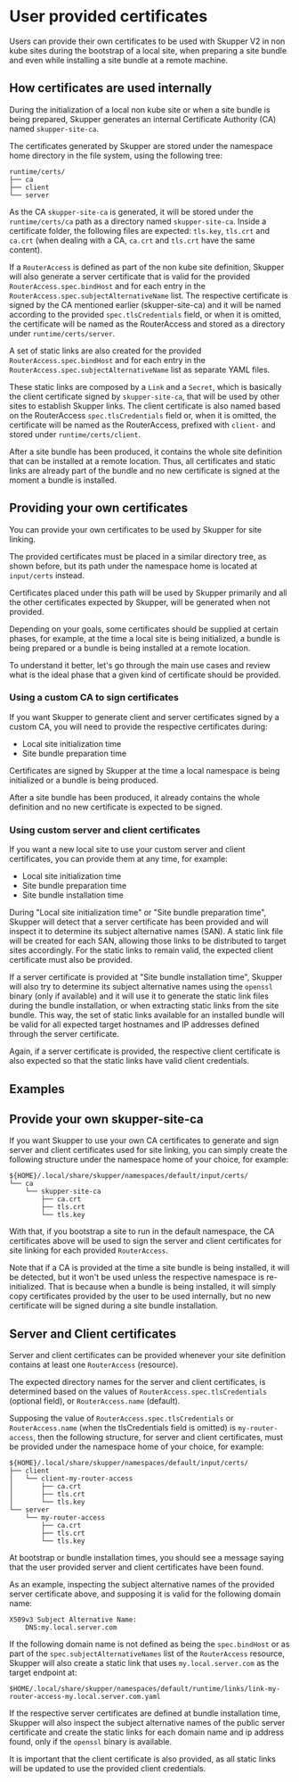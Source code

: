 # User provided certificates

Users can provide their own certificates to be used with Skupper V2 in non kube sites
during the bootstrap of a local site, when preparing a site bundle and even while installing
a site bundle at a remote machine. 

## How certificates are used internally

During the initialization of a local non kube site or when a site bundle is being prepared,
Skupper generates an internal Certificate Authority (CA) named `skupper-site-ca`.

The certificates generated by Skupper are stored under the namespace home directory in the
file system, using the following tree:

```shell
runtime/certs/
├── ca
├── client
└── server
```

As the CA `skupper-site-ca` is generated, it will be stored under the `runtime/certs/ca` path
as a directory named `skupper-site-ca`. Inside a certificate folder, the following files are
expected: `tls.key`, `tls.crt` and `ca.crt` (when dealing with a CA, `ca.crt` and `tls.crt`
have the same content).

If a `RouterAccess` is defined as part of the non kube site definition, Skupper will also
generate a server certificate that is valid for the provided `RouterAccess.spec.bindHost` and
for each entry in the `RouterAccess.spec.subjectAlternativeName` list. The respective certificate
is signed by the CA mentioned earlier (skupper-site-ca) and it will be named according to the
provided `spec.tlsCredentials` field, or when it is omitted, the certificate will be named as the
RouterAccess and stored as a directory under `runtime/certs/server`.

A set of static links are also created for the provided `RouterAccess.spec.bindHost` and for each
entry in the `RouterAccess.spec.subjectAlternativeName` list as separate YAML files.

These static links are composed by a `Link` and a `Secret`, which is basically the client certificate
signed by `skupper-site-ca`, that will be used by other sites to establish Skupper links. The client
certificate is also named based on the RouterAccess `spec.tlsCredentials` field or, when it is omitted,
the certificate will be named as the RouterAccess, prefixed with `client-` and stored under
`runtime/certs/client`.

After a site bundle has been produced, it contains the whole site definition that can be installed
at a remote location. Thus, all certificates and static links are already part of the bundle and no
new certificate is signed at the moment a bundle is installed.

## Providing your own certificates

You can provide your own certificates to be used by Skupper for site linking.

The provided certificates must be placed in a similar directory tree, as shown before,
but its path under the namespace home is located at `input/certs` instead.

Certificates placed under this path will be used by Skupper primarily and
all the other certificates expected by Skupper, will be generated when not provided. 

Depending on your goals, some certificates should be supplied at certain phases,
for example, at the time a local site is being initialized, a bundle is being prepared
or a bundle is being installed at a remote location.

To understand it better, let's go through the main use cases and review what is the ideal
phase that a given kind of certificate should be provided.

### Using a custom CA to sign certificates

If you want Skupper to generate client and server certificates signed by a custom CA,
you will need to provide the respective certificates during:

* Local site initialization time
* Site bundle preparation time

Certificates are signed by Skupper at the time a local namespace is being initialized
or a bundle is being produced.

After a site bundle has been produced, it already contains the whole definition and no
new certificate is expected to be signed.

### Using custom server and client certificates

If you want a new local site to use your custom server and client certificates, you can
provide them at any time, for example:

* Local site initialization time
* Site bundle preparation time
* Site bundle installation time

During "Local site initialization time" or "Site bundle preparation time", Skupper will detect
that a server certificate has been provided and will inspect it to determine its subject
alternative names (SAN). A static link file will be created for each SAN, allowing those links
to be distributed to target sites accordingly. For the static links to remain valid, the expected
client certificate must also be provided.

If a server certificate is provided at "Site bundle installation time", Skupper will also try to
determine its subject alternative names using the `openssl` binary (only if available) and it will
use it to generate the static link files during the bundle installation, or when extracting static links
from the site bundle. This way, the set of static links available for an installed bundle will be valid for
all expected target hostnames and IP addresses defined through the server certificate.

Again, if a server certificate is provided, the respective client certificate is also expected
so that the static links have valid client credentials.

## Examples

## Provide your own skupper-site-ca

If you want Skupper to use your own CA certificates to generate and sign server and client
certificates used for site linking, you can simply create the following structure under
the namespace home of your choice, for example:

```shell
${HOME}/.local/share/skupper/namespaces/default/input/certs/
└── ca
    └── skupper-site-ca
        ├── ca.crt
        ├── tls.crt
        └── tls.key
```

With that, if you bootstrap a site to run in the default namespace, the CA certificates above will be
used to sign the server and client certificates for site linking for each provided `RouterAccess`.

Note that if a CA is provided at the time a site bundle is being installed, it will be detected,
but it won't be used unless the respective namespace is re-initialized. That is because when a bundle
is being installed, it will simply copy certificates provided by the user to be used internally, but
no new certificate will be signed during a site bundle installation.

## Server and Client certificates

Server and client certificates can be provided whenever your site definition contains at least
one `RouterAccess` (resource).

The expected directory names for the server and client certificates, is determined based on the
values of `RouterAccess.spec.tlsCredentials` (optional field), or `RouterAccess.name` (default).

Supposing the value of `RouterAccess.spec.tlsCredentials` or `RouterAccess.name` (when the tlsCredentials
field is omitted) is `my-router-access`, then the following structure, for server and client certificates,
must be provided under the namespace home of your choice, for example:

```shell
${HOME}/.local/share/skupper/namespaces/default/input/certs/
├── client
│   └── client-my-router-access
│       ├── ca.crt
│       ├── tls.crt
│       └── tls.key
└── server
    └── my-router-access
        ├── ca.crt
        ├── tls.crt
        └── tls.key
```

At bootstrap or bundle installation times, you should see a message saying that the
user provided server and client certificates have been found.

As an example, inspecting the subject alternative names of the provided server certificate above,
and supposing it is valid for the following domain name:

```shell
X509v3 Subject Alternative Name: 
    DNS:my.local.server.com
```

If the following domain name is not defined as being the `spec.bindHost` or as part of the
`spec.subjectAlternativeNames` list of the `RouterAccess` resource, Skupper will also create a static
link that uses `my.local.server.com` as the target endpoint at:

```shell
$HOME/.local/share/skupper/namespaces/default/runtime/links/link-my-router-access-my.local.server.com.yaml
```

If the respective server certificates are defined at bundle installation time, Skupper will also inspect
the subject alternative names of the public server certificate and create the static links for each domain
name and ip address found, only if the `openssl` binary is available.

It is important that the client certificate is also provided, as all static links will be updated
to use the provided client credentials.
